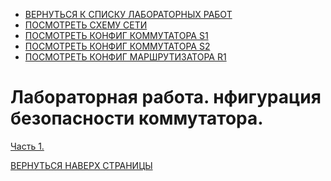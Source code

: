 - [ВЕРНУТЬСЯ К СПИСКУ ЛАБОРАТОРНЫХ РАБОТ](https://github.com/Art1shock/otus-networks/tree/main/labs)  
- [ПОСМОТРЕТЬ СХЕМУ СЕТИ]()  
- [ПОСМОТРЕТЬ КОНФИГ КОММУТАТОРА S1]()  
- [ПОСМОТРЕТЬ КОНФИГ КОММУТАТОРА S2]()  
- [ПОСМОТРЕТЬ КОНФИГ МАРШРУТИЗАТОРА R1]()

# Лабораторная работа. нфигурация безопасности коммутатора.

[Часть 1. ]()

[ВЕРНУТЬСЯ НАВЕРХ СТРАНИЦЫ](https://github.com/Art1shock/otus-networks/tree/main/labs/lab08)
